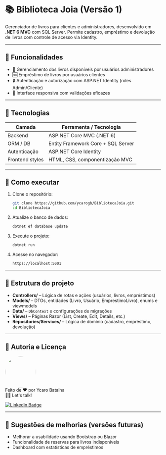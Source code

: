 # 📚 Biblioteca Joia (Versão 1)

Gerenciador de livros para clientes e administradores, desenvolvido em **.NET 6 MVC** com SQL Server. Permite cadastro, empréstimo e devolução de livros com controle de acesso via Identity.

---

## 🚀 Funcionalidades

- 📖 Gerenciamento dos livros disponíveis por usuários administradores
- 🆕 Empréstimo de livros por usuários clientes
- 🔒 Autenticação e autorização com ASP.NET Identity (roles Admin/Cliente)
- 🎨 Interface responsiva com validações eficazes

---

## 🧱 Tecnologias

| Camada            | Ferramenta / Tecnologia                  |
|-------------------|-----------------------------------------|
| Backend           | ASP.NET Core MVC (.NET 6)              |
| ORM / DB          | Entity Framework Core + SQL Server     |
| Autenticação      | ASP.NET Core Identity                  |
| Frontend styles   | HTML, CSS, componentização MVC         |

---

## 🔧 Como executar

1. Clone o repositório:
    ```bash
    git clone https://github.com/ycarogb/BibliotecaJoia.git
    cd BibliotecaJoia
    ```

2. Atualize o banco de dados:
    ```bash
    dotnet ef database update
    ```

3. Execute o projeto:
    ```bash
    dotnet run
    ```

4. Acesse no navegador:
    ```
    https://localhost:5001
    ```

---

## 🧩 Estrutura do projeto

- **Controllers/** – Lógica de rotas e ações (usuários, livros, empréstimos)
- **Models/** – DTOs, entidades (Livro, Usuário, EmprestimoLivro), enums e viewmodels
- **Data/** – `DbContext` e configurações de migrações
- **Views/** – Páginas Razor (List, Create, Edit, Details, etc.)
- **Repositories/Services/** – Lógica de domínio (cadastro, empréstimo, devolução)

---

## 👥 Autoria e Licença

 <img style="border-radius: 80%;" src="https://i1.sndcdn.com/avatars-001002863491-80v8qp-t500x500.jpg" width="100px;" alt=""/>
<br />
Feito de ❤️ por Ycaro Batalha

<br />
👋🏽 Let's talk!
<br />

[![Linkedin Badge](https://img.shields.io/badge/-Ycaro-blue?style=flat-square&logo=Linkedin&logoColor=white&link=https://www.linkedin.com/in/ycaro-gabriel-da-costa-batalha-2019/)](https://www.linkedin.com/in/ycaro-gabriel-da-costa-batalha-2019/) 

---

## 🌟 Sugestões de melhorias (versões futuras)

- Melhorar a usabilidade usando Bootstrap ou Blazor
- Funcionalidade de reservas para livros indisponíveis
- Dashboard com estatísticas de empréstimos
